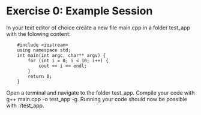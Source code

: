 # Exercise 0: Example Session

In your text editor of choice create a new file main.cpp in a folder test_app with the folowing content:
```
    #include <iostream>
    using namespace std;
    int main(int argc, char** argv) {
        for (int i = 0; i < 10; i++) {
            cout << i << endl;
        }
		return 0; 
	}
```
Open a terminal and navigate to the folder test_app. Compile your code with g++ main.cpp -o test_app -g. Running your code should now be possible with ./test_app.